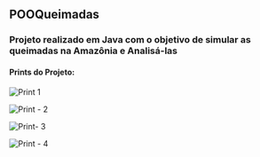 ## POOQueimadas

### Projeto realizado em Java com o objetivo de simular as queimadas na Amazônia e Analisá-las





#### Prints do Projeto:


![Print 1](https://github.com/ArildoMagno/POOQueimadas/blob/master/amazonia1.png)

![Print - 2](https://github.com/ArildoMagno/POOQueimadas/blob/master/amazonia2.png)

![Print- 3](https://github.com/ArildoMagno/POOQueimadas/blob/master/amazonia3.png)

![Print - 4](https://github.com/ArildoMagno/POOQueimadas/blob/master/amazonia4.png)




